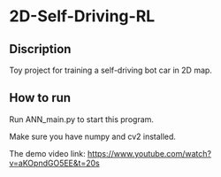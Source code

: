 # 2D-Self-Driving-RL
## Discription 

Toy project for training a self-driving bot car in 2D map.

## How to run

Run ANN_main.py to start this program. 

Make sure you have numpy and cv2 installed.

The demo video link: https://www.youtube.com/watch?v=aKOpndGO5EE&t=20s
